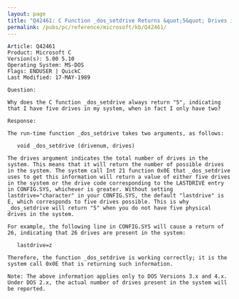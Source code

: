 ```yaml
---
layout: page
title: "Q42461: C Function _dos_setdrive Returns &quot;5&quot; Drives in the System"
permalink: /pubs/pc/reference/microsoft/kb/Q42461/
---
```


	Article: Q42461
	Product: Microsoft C
	Version(s): 5.00 5.10
	Operating System: MS-DOS
	Flags: ENDUSER | QuickC
	Last Modified: 17-MAY-1989
	
	Question:
	
	Why does the C function _dos_setdrive always return "5", indicating
	that I have five drives in my system, when in fact I only have two?
	
	Response:
	
	The run-time function _dos_setdrive takes two arguments, as follows:
	
	   void _dos_setdrive (drivenum, drives)
	
	The drives argument indicates the total number of drives in the
	system. This means that it will return the number of possible drives
	in the system. The system call Int 21 function 0x0E that _dos_setdrive
	uses to get this information will return a value of either five drives
	in the system or the drive code corresponding to the LASTDRIVE entry
	in CONFIG.SYS, whichever is greater. Without setting
	lastdrive="character" in your CONFIG.SYS, the default "lastdrive" is
	E, which corresponds to five drives possible. This is why
	_dos_setdrive will return "5" when you do not have five physical
	drives in the system.
	
	For example, the following line in CONFIG.SYS will cause a return of
	26, indicating that 26 drives are present in the system:
	
	   lastdrive=z
	
	Therefore, the function _dos_setdrive is working correctly; it is the
	system call 0x0E that is returning such information.
	
	Note: The above information applies only to DOS Versions 3.x and 4.x.
	Under DOS 2.x, the actual number of drives present in the system will
	be reported.
